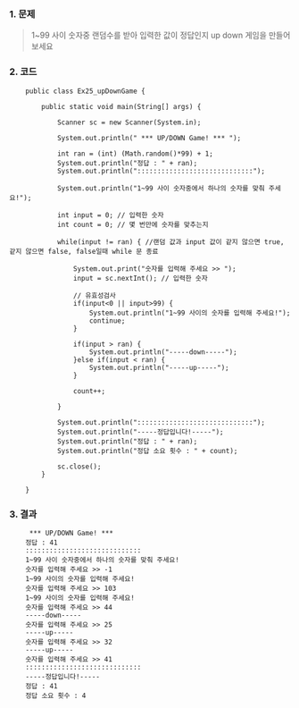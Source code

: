 ### 1. 문제
> 1~99 사이 숫자중 랜덤수를 받아 입력한 값이 정답인지 up down 게임을 만들어 보세요

### 2. 코드

        public class Ex25_upDownGame {

            public static void main(String[] args) {

                Scanner sc = new Scanner(System.in);
                
                System.out.println(" *** UP/DOWN Game! *** ");
                
                int ran = (int) (Math.random()*99) + 1;
                System.out.println("정답 : " + ran);
                System.out.println(":::::::::::::::::::::::::::::");
                
                System.out.println("1~99 사이 숫자중에서 하나의 숫자를 맞춰 주세요!");
                
                int input = 0; // 입력한 숫자
                int count = 0; // 몇 번만에 숫자를 맞추는지 
                
                while(input != ran) { //랜덤 값과 input 값이 같지 않으면 true, 같지 않으면 false, false일때 while 문 종료
                    
                    System.out.print("숫자를 입력해 주세요 >> ");
                    input = sc.nextInt(); // 입력한 숫자
                    
                    // 유효성검사
                    if(input<0 || input>99) {
                        System.out.println("1~99 사이의 숫자를 입력해 주세요!");
                        continue;
			        }

                    if(input > ran) {
                        System.out.println("-----down-----");
                    }else if(input < ran) {
                        System.out.println("-----up-----");
                    }
            
                    count++;

                }
                
                System.out.println(":::::::::::::::::::::::::::::");
                System.out.println("-----정답입니다!-----");
                System.out.println("정답 : " + ran);
                System.out.println("정답 소요 횟수 : " + count);

                sc.close();   
            }

        }

### 3. 결과

         *** UP/DOWN Game! *** 
        정답 : 41
        :::::::::::::::::::::::::::::
        1~99 사이 숫자중에서 하나의 숫자를 맞춰 주세요!
        숫자를 입력해 주세요 >> -1
        1~99 사이의 숫자를 입력해 주세요!
        숫자를 입력해 주세요 >> 103
        1~99 사이의 숫자를 입력해 주세요!
        숫자를 입력해 주세요 >> 44
        -----down-----
        숫자를 입력해 주세요 >> 25
        -----up-----
        숫자를 입력해 주세요 >> 32
        -----up-----
        숫자를 입력해 주세요 >> 41
        :::::::::::::::::::::::::::::
        -----정답입니다!-----
        정답 : 41
        정답 소요 횟수 : 4
